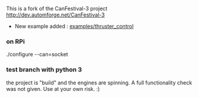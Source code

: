 This is a fork of the CanFestival-3 project http://dev.automforge.net/CanFestival-3

- New example added : [examples/thruster_control](https://github.com/ipmgroup/canfestival/tree/master/examples/thruster_control#readme)

### on RPi
./configure --can=socket

### test branch with python 3
 the project is "build" and the engines are spinning. A full functionality check was not given.
 Use at your own risk. :)
